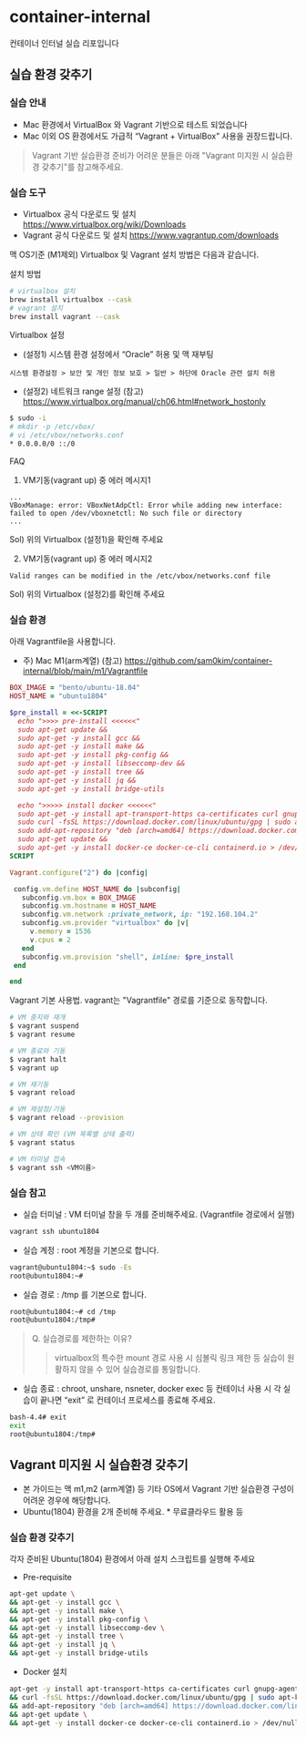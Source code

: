 # container-internal
컨테이너 인터널 실습 리포입니다 

## 실습 환경 갖추기
### 실습 안내
- Mac 환경에서 VirtualBox 와 Vagrant 기반으로 테스트 되었습니다
- Mac 이외 OS 환경에서도 가급적 “Vagrant + VirtualBox” 사용을 권장드립니다.
> Vagrant 기반 실습환경 준비가 어려운 분들은 아래 "Vagrant 미지원 시 실습환경 갖추기"를 참고해주세요.

### 실습 도구 
- Virtualbox 공식 다운로드 및 설치 https://www.virtualbox.org/wiki/Downloads
- Vagrant 공식 다운로드 및 설치 https://www.vagrantup.com/downloads

맥 OS기준 (M1제외) Virtualbox 및 Vagrant 설치 방법은 다음과 같습니다.

설치 방법
```bash
# virtualbox 설치
brew install virtualbox --cask
# vagrant 설치
brew install vagrant --cask
```

Virtualbox 설정
- (설정1) 시스템 환경 설정에서 “Oracle” 허용 및 맥 재부팅
```
시스템 환경설정 > 보안 및 개인 정보 보호 > 일반 > 하단에 Oracle 관련 설치 허용
```
- (설정2) 네트워크 range 설정
  (참고) https://www.virtualbox.org/manual/ch06.html#network_hostonly
```bash
$ sudo -i
# mkdir -p /etc/vbox/
# vi /etc/vbox/networks.conf
* 0.0.0.0/0 ::/0
```
FAQ
1) VM기동(vagrant up) 중 에러 메시지1
```
...
VBoxManage: error: VBoxNetAdpCtl: Error while adding new interface: failed to open /dev/vboxnetctl: No such file or directory
...
```
Sol) 위의 Virtualbox (설정1)을 확인해 주세요

2) VM기동(vagrant up) 중 에러 메시지2
```
Valid ranges can be modified in the /etc/vbox/networks.conf file
```
Sol) 위의 Virtualbox (설정2)를 확인해 주세요

### 실습 환경
아래 Vagrantfile을 사용합니다.
- 주) Mac M1(arm계열) (참고) https://github.com/sam0kim/container-internal/blob/main/m1/Vagrantfile
```ruby
BOX_IMAGE = "bento/ubuntu-18.04"
HOST_NAME = "ubuntu1804"

$pre_install = <<-SCRIPT
  echo ">>>> pre-install <<<<<<"
  sudo apt-get update &&
  sudo apt-get -y install gcc &&
  sudo apt-get -y install make &&
  sudo apt-get -y install pkg-config &&
  sudo apt-get -y install libseccomp-dev &&
  sudo apt-get -y install tree &&
  sudo apt-get -y install jq &&
  sudo apt-get -y install bridge-utils

  echo ">>>>> install docker <<<<<<"
  sudo apt-get -y install apt-transport-https ca-certificates curl gnupg-agent software-properties-common > /dev/null 2>&1 &&
  sudo curl -fsSL https://download.docker.com/linux/ubuntu/gpg | sudo apt-key add - &&
  sudo add-apt-repository "deb [arch=amd64] https://download.docker.com/linux/ubuntu $(lsb_release -cs) stable" &&
  sudo apt-get update &&
  sudo apt-get -y install docker-ce docker-ce-cli containerd.io > /dev/null 2>&1
SCRIPT

Vagrant.configure("2") do |config|

 config.vm.define HOST_NAME do |subconfig|
   subconfig.vm.box = BOX_IMAGE
   subconfig.vm.hostname = HOST_NAME
   subconfig.vm.network :private_network, ip: "192.168.104.2"
   subconfig.vm.provider "virtualbox" do |v|
     v.memory = 1536
     v.cpus = 2
   end
   subconfig.vm.provision "shell", inline: $pre_install
 end

end
```

Vagrant 기본 사용법. vagrant는 "Vagrantfile" 경로를 기준으로 동작합니다.
```bash
# VM 중지와 재개
$ vagrant suspend
$ vagrant resume

# VM 종료와 기동
$ vagrant halt
$ vagrant up

# VM 재기동
$ vagrant reload

# VM 재설정/기동
$ vagrant reload --provision

# VM 상태 확인 (VM 목록별 상태 출력)
$ vagrant status

# VM 터미널 접속
$ vagrant ssh <VM이름>
```

### 실습 참고
- 실습 터미널 : VM 터미널 창을 두 개를 준비해주세요. (Vagrantfile 경로에서 실행)
```bash
vagrant ssh ubuntu1804
```
- 실습 계정 : root 계정을 기본으로 합니다.
```bash
vagrant@ubuntu1804:~$ sudo -Es
root@ubuntu1804:~#
```
- 실습 경로 : /tmp 를 기본으로 합니다.
```bash
root@ubuntu1804:~# cd /tmp
root@ubuntu1804:/tmp#
```
> Q. 실습경로를 제한하는 이유? 
> > virtualbox의 특수한 mount 경로 사용 시 심볼릭 링크 제한 등 실습이 원활하지 않을 수 있어 실습경로를 통일합니다.
- 실습 종료 : chroot, unshare, nsneter, docker exec 등 컨테이너 사용 시 각 실습이 끝나면 “exit” 로 컨테이너 프로세스를 종료해 주세요.
```bash
bash-4.4# exit
exit
root@ubuntu1804:/tmp#
```

## Vagrant 미지원 시 실습환경 갖추기
- 본 가이드는 맥 m1,m2 (arm계열) 등 기타 OS에서 Vagrant 기반 실습환경 구성이 어려운 경우에 해당합니다.
- Ubuntu(1804) 환경을 2개 준비해 주세요. * 무료클라우드 활용 등

### 실습 환경 갖추기 
각자 준비된 Ubuntu(1804) 환경에서 아래 설치 스크립트를 실행해 주세요
- Pre-requisite
```bash 
apt-get update \
&& apt-get -y install gcc \
&& apt-get -y install make \
&& apt-get -y install pkg-config \
&& apt-get -y install libseccomp-dev \
&& apt-get -y install tree \
&& apt-get -y install jq \
&& apt-get -y install bridge-utils
```
- Docker 설치
```bash 
apt-get -y install apt-transport-https ca-certificates curl gnupg-agent software-properties-common > /dev/null 2>&1 \
&& curl -fsSL https://download.docker.com/linux/ubuntu/gpg | sudo apt-key add - \
&& add-apt-repository "deb [arch=amd64] https://download.docker.com/linux/ubuntu $(lsb_release -cs) stable" \
&& apt-get update \
&& apt-get -y install docker-ce docker-ce-cli containerd.io > /dev/null 2>&1
```
